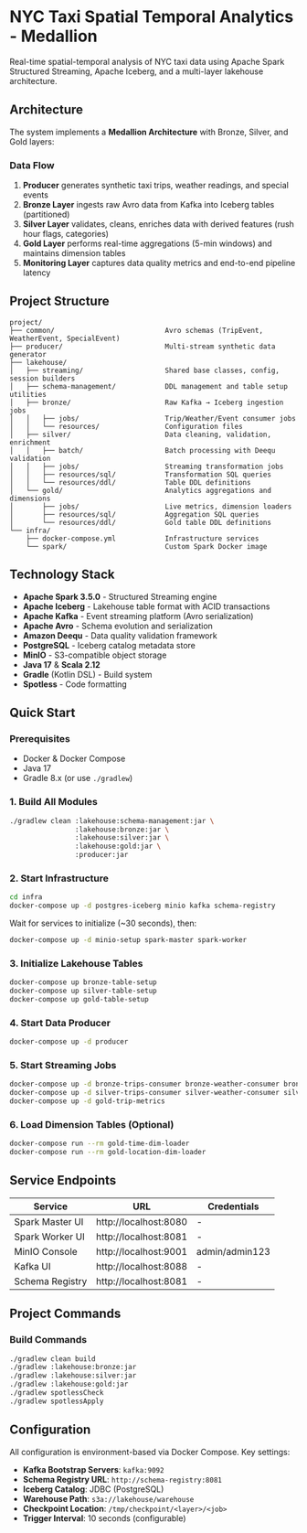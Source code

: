 # NYC Taxi Spatial Temporal Analytics - Medallion

Real-time spatial-temporal analysis of NYC taxi data using Apache Spark Structured Streaming, Apache Iceberg, and a multi-layer lakehouse architecture.

## Architecture

The system implements a **Medallion Architecture** with Bronze, Silver, and Gold layers:

### Data Flow

1. **Producer** generates synthetic taxi trips, weather readings, and special events
2. **Bronze Layer** ingests raw Avro data from Kafka into Iceberg tables (partitioned)
3. **Silver Layer** validates, cleans, enriches data with derived features (rush hour flags, categories)
4. **Gold Layer** performs real-time aggregations (5-min windows) and maintains dimension tables
5. **Monitoring Layer** captures data quality metrics and end-to-end pipeline latency

## Project Structure

```
project/
├── common/                           Avro schemas (TripEvent, WeatherEvent, SpecialEvent)
├── producer/                         Multi-stream synthetic data generator
├── lakehouse/
│   ├── streaming/                    Shared base classes, config, session builders
│   ├── schema-management/            DDL management and table setup utilities
│   ├── bronze/                       Raw Kafka → Iceberg ingestion jobs
│   │   ├── jobs/                     Trip/Weather/Event consumer jobs
│   │   └── resources/                Configuration files
│   ├── silver/                       Data cleaning, validation, enrichment
│   │   ├── batch/                    Batch processing with Deequ validation
│   │   ├── jobs/                     Streaming transformation jobs
│   │   ├── resources/sql/            Transformation SQL queries
│   │   └── resources/ddl/            Table DDL definitions
│   └── gold/                         Analytics aggregations and dimensions
│       ├── jobs/                     Live metrics, dimension loaders
│       ├── resources/sql/            Aggregation SQL queries
│       └── resources/ddl/            Gold table DDL definitions
└── infra/
    ├── docker-compose.yml            Infrastructure services
    └── spark/                        Custom Spark Docker image
```

## Technology Stack

- **Apache Spark 3.5.0** - Structured Streaming engine
- **Apache Iceberg** - Lakehouse table format with ACID transactions
- **Apache Kafka** - Event streaming platform (Avro serialization)
- **Apache Avro** - Schema evolution and serialization
- **Amazon Deequ** - Data quality validation framework
- **PostgreSQL** - Iceberg catalog metadata store
- **MinIO** - S3-compatible object storage
- **Java 17** & **Scala 2.12**
- **Gradle** (Kotlin DSL) - Build system
- **Spotless** - Code formatting

## Quick Start

### Prerequisites

- Docker & Docker Compose
- Java 17
- Gradle 8.x (or use `./gradlew`)

### 1. Build All Modules

```bash
./gradlew clean :lakehouse:schema-management:jar \
                :lakehouse:bronze:jar \
                :lakehouse:silver:jar \
                :lakehouse:gold:jar \
                :producer:jar
```

### 2. Start Infrastructure

```bash
cd infra
docker-compose up -d postgres-iceberg minio kafka schema-registry
```

Wait for services to initialize (~30 seconds), then:

```bash
docker-compose up -d minio-setup spark-master spark-worker
```

### 3. Initialize Lakehouse Tables

```bash
docker-compose up bronze-table-setup
docker-compose up silver-table-setup
docker-compose up gold-table-setup
```

### 4. Start Data Producer

```bash
docker-compose up -d producer
```

### 5. Start Streaming Jobs

```bash
docker-compose up -d bronze-trips-consumer bronze-weather-consumer bronze-events-consumer
docker-compose up -d silver-trips-consumer silver-weather-consumer silver-events-consumer
docker-compose up -d gold-trip-metrics
```

### 6. Load Dimension Tables (Optional)

```bash
docker-compose run --rm gold-time-dim-loader
docker-compose run --rm gold-location-dim-loader
```

## Service Endpoints

| Service | URL | Credentials |
|---------|-----|-------------|
| Spark Master UI | http://localhost:8080 | - |
| Spark Worker UI | http://localhost:8081 | - |
| MinIO Console | http://localhost:9001 | admin/admin123 |
| Kafka UI | http://localhost:8088 | - |
| Schema Registry | http://localhost:8081 | - |

## Project Commands

### Build Commands

```bash
./gradlew clean build
./gradlew :lakehouse:bronze:jar
./gradlew :lakehouse:silver:jar
./gradlew :lakehouse:gold:jar
./gradlew spotlessCheck
./gradlew spotlessApply
```

## Configuration

All configuration is environment-based via Docker Compose. Key settings:

- **Kafka Bootstrap Servers**: `kafka:9092`
- **Schema Registry URL**: `http://schema-registry:8081`
- **Iceberg Catalog**: JDBC (PostgreSQL)
- **Warehouse Path**: `s3a://lakehouse/warehouse`
- **Checkpoint Location**: `/tmp/checkpoint/<layer>/<job>`
- **Trigger Interval**: 10 seconds (configurable)

